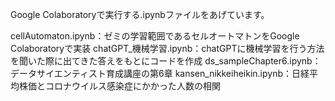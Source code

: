Google Colaboratoryで実行する.ipynbファイルをあげています。

cellAutomaton.ipynb：ゼミの学習範囲であるセルオートマトンをGoogle Colaboratoryで実装
chatGPT_機械学習.ipynb：chatGPTに機械学習を行う方法を聞いた際に出てきた答えをもとにコードを作成
ds_sampleChapter6.ipynb：データサイエンティスト育成講座の第6章
kansen_nikkeiheikin.ipynb：日経平均株価とコロナウイルス感染症にかかった人数の相関
